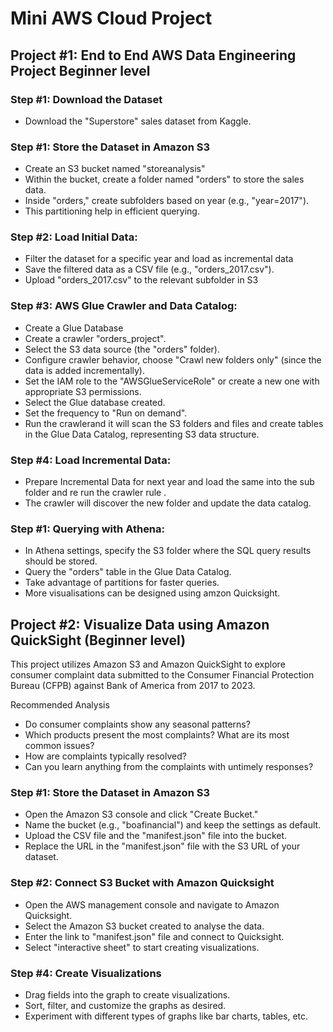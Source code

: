 
# Mini AWS Cloud Project 

## Project #1: End to End AWS Data Engineering Project Beginner level

### Step #1: Download the Dataset
- Download the  "Superstore" sales dataset from Kaggle.

### Step #1: Store the Dataset in Amazon S3
- Create an S3 bucket named "storeanalysis"
- Within the bucket, create a folder named "orders" to store the sales data.
- Inside "orders," create subfolders based on year (e.g., "year=2017"). 
- This partitioning help in efficient querying.

### Step #2: Load Initial Data:
- Filter the dataset for a specific year and load as incremental data
- Save the filtered data as a CSV file (e.g., "orders_2017.csv").
- Upload "orders_2017.csv" to the relevant subfolder in S3

### Step #3: AWS Glue Crawler and Data Catalog:

- Create a Glue Database
- Create a crawler "orders_project".
- Select the S3 data source (the "orders" folder).
- Configure crawler behavior, choose "Crawl new folders only" (since the data is added  incrementally).
- Set the IAM role to the "AWSGlueServiceRole" or create a new one with appropriate S3 permissions.
- Select the Glue database created.
- Set the frequency to "Run on demand".
- Run the crawlerand it  will scan the S3 folders and files and create tables in the Glue Data Catalog, representing S3 data structure.

### Step #4: Load Incremental Data:
- Prepare Incremental Data for next year and load the same into  the sub folder and re run the crawler rule .
- The crawler will discover the new folder and update the data catalog.

### Step #1: Querying with Athena:
- In Athena settings, specify the S3 folder where the SQL query results should be stored.
- Query the "orders" table in the Glue Data Catalog.
- Take advantage of partitions for faster queries.
- More visualisations can be designed using amzon Quicksight.

## Project #2: Visualize Data using Amazon QuickSight (Beginner level)

This project utilizes Amazon S3 and Amazon QuickSight to explore consumer complaint data submitted to the Consumer Financial Protection Bureau (CFPB) against Bank of America from 2017 to 2023. 

Recommended Analysis
- Do consumer complaints show any seasonal patterns?
- Which products present the most complaints? What are its most common issues?
- How are complaints typically resolved?
- Can you learn anything from the complaints with untimely responses?

### Step #1: Store the Dataset in Amazon S3
- Open the Amazon S3 console and click "Create Bucket."
- Name the bucket (e.g., "boafinancial") and keep the settings as default.
- Upload the CSV file and the "manifest.json" file into the bucket.
- Replace the URL in the "manifest.json" file with the S3 URL of your dataset.

### Step #2: Connect S3 Bucket with Amazon Quicksight
- Open the AWS management console and navigate to Amazon Quicksight.
- Select the Amazon S3 bucket created to analyse the data.
- Enter the link to "manifest.json" file and connect to Quicksight.
- Select "interactive sheet" to start creating visualizations.

### Step #4: Create Visualizations
- Drag fields into the graph to create visualizations.
- Sort, filter, and customize the graphs as desired.
- Experiment with different types of graphs like bar charts, tables, etc.

